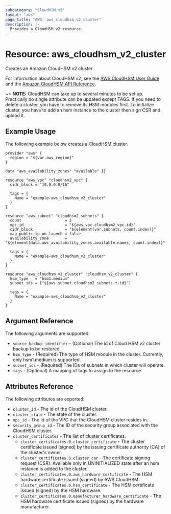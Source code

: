 ```yaml
---
subcategory: "CloudHSM v2"
layout: "aws"
page_title: "AWS: aws_cloudhsm_v2_cluster"
description: |-
  Provides a CloudHSM v2 resource.
---
```


# Resource: aws_cloudhsm_v2_cluster

Creates an Amazon CloudHSM v2 cluster.

For information about CloudHSM v2, see the
[AWS CloudHSM User Guide][1] and the [Amazon
CloudHSM API Reference][2].

~> **NOTE:** CloudHSM can take up to several minutes to be set up.
Practically no single attribute can be updated except TAGS.
If you need to delete a cluster, you have to remove its HSM modules first.
To initialize cluster, you have to add an hsm instance to the cluster then sign CSR and upload it.

## Example Usage

The following example below creates a CloudHSM cluster.

```hcl
provider "aws" {
  region = "${var.aws_region}"
}

data "aws_availability_zones" "available" {}

resource "aws_vpc" "cloudhsm2_vpc" {
  cidr_block = "10.0.0.0/16"

  tags = {
    Name = "example-aws_cloudhsm_v2_cluster"
  }
}

resource "aws_subnet" "cloudhsm2_subnets" {
  count                   = 2
  vpc_id                  = "${aws_vpc.cloudhsm2_vpc.id}"
  cidr_block              = "${element(var.subnets, count.index)}"
  map_public_ip_on_launch = false
  availability_zone       = "${element(data.aws_availability_zones.available.names, count.index)}"

  tags = {
    Name = "example-aws_cloudhsm_v2_cluster"
  }
}

resource "aws_cloudhsm_v2_cluster" "cloudhsm_v2_cluster" {
  hsm_type   = "hsm1.medium"
  subnet_ids = ["${aws_subnet.cloudhsm2_subnets.*.id}"]

  tags = {
    Name = "example-aws_cloudhsm_v2_cluster"
  }
}
```
## Argument Reference

The following arguments are supported:

* `source_backup_identifier` - (Optional) The id of Cloud HSM v2 cluster backup to be restored.
* `hsm_type` - (Required) The type of HSM module in the cluster. Currently, only hsm1.medium is supported.
* `subnet_ids` - (Required) The IDs of subnets in which cluster will operate.
* `tags` - (Optional) A mapping of tags to assign to the resource.

## Attributes Reference

The following attributes are exported:

* `cluster_id` - The id of the CloudHSM cluster.
* `cluster_state` - The state of the cluster.
* `vpc_id` - The id of the VPC that the CloudHSM cluster resides in.
* `security_group_id` - The ID of the security group associated with the CloudHSM cluster.
* `cluster_certificates` - The list of cluster certificates.
  * `cluster_certificates.0.cluster_certificate` - The cluster certificate issued (signed) by the issuing certificate authority (CA) of the cluster's owner.
  * `cluster_certificates.0.cluster_csr` - The certificate signing request (CSR). Available only in UNINITIALIZED state after an hsm instance is added to the cluster.
  * `cluster_certificates.0.aws_hardware_certificate` - The HSM hardware certificate issued (signed) by AWS CloudHSM.
  * `cluster_certificates.0.hsm_certificate` - The HSM certificate issued (signed) by the HSM hardware.
  * `cluster_certificates.0.manufacturer_hardware_certificate` - The HSM hardware certificate issued (signed) by the hardware manufacturer.

[1]: https://docs.aws.amazon.com/cloudhsm/latest/userguide/introduction.html
[2]: https://docs.aws.amazon.com/cloudhsm/latest/APIReference/Welcome.html

